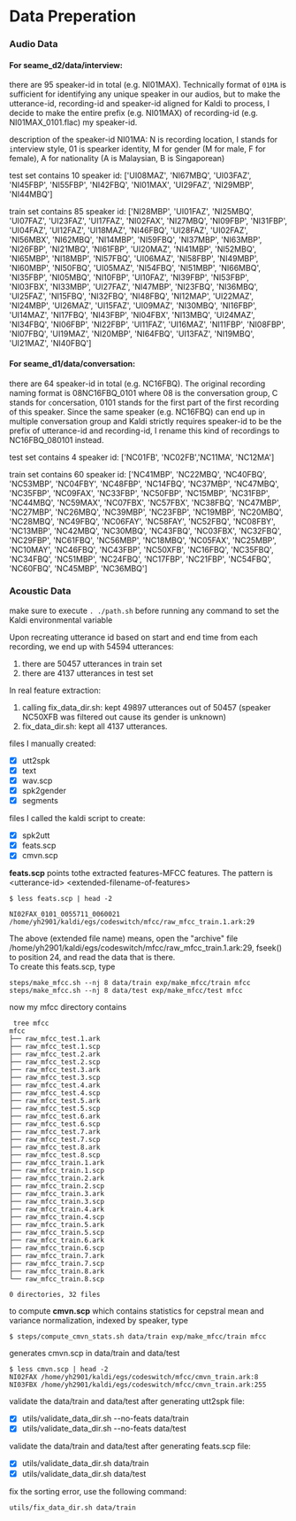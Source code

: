 # Data Preperation

### Audio Data  
#### For seame_d2/data/interview:    
there are 95 speaker-id in total (e.g. NI01MAX). Technically format of `01MA` is sufficient for identifying any unique speaker in our audios, but to make the utterance-id, recording-id and speaker-id aligned for Kaldi to process, I decide to make the entire prefix (e.g. NI01MAX) of recording-id (e.g. NI01MAX_0101.flac) my speaker-id.   

description of the speaker-id NI01MA: N is recording location, I stands for `i`nterview style, 01 is spearker identity, M for gender (M for male, F for female), A for nationality (A is Malaysian, B is Singaporean)     

test set contains 10 speaker id: ['UI08MAZ', 'NI67MBQ', 'UI03FAZ', 'NI45FBP', 'NI55FBP', 'NI42FBQ', 'NI01MAX', 'UI29FAZ', 'NI29MBP', 'NI44MBQ'] 

train set contains 85 speaker id: ['NI28MBP', 'UI01FAZ', 'NI25MBQ', 'UI07FAZ', 'UI23FAZ', 'UI17FAZ', 'NI02FAX', 'NI27MBQ', 'NI09FBP', 'NI31FBP', 'UI04FAZ', 'UI12FAZ', 'UI18MAZ', 'NI46FBQ', 'UI28FAZ', 'UI02FAZ', 'NI56MBX', 'NI62MBQ', 'NI14MBP', 'NI59FBQ', 'NI37MBP', 'NI63MBP', 'NI26FBP', 'NI21MBQ', 'NI61FBP', 'UI20MAZ', 'NI41MBP', 'NI52MBQ', 'NI65MBP', 'NI18MBP', 'NI57FBQ', 'UI06MAZ', 'NI58FBP', 'NI49MBP', 'NI60MBP', 'NI50FBQ', 'UI05MAZ', 'NI54FBQ', 'NI51MBP', 'NI66MBQ', 'NI35FBP', 'NI05MBQ', 'NI10FBP', 'UI10FAZ', 'NI39FBP', 'NI53FBP', 'NI03FBX', 'NI33MBP', 'UI27FAZ', 'NI47MBP', 'NI23FBQ', 'NI36MBQ', 'UI25FAZ', 'NI15FBQ', 'NI32FBQ', 'NI48FBQ', 'NI12MAP', 'UI22MAZ', 'NI24MBP', 'UI26MAZ', 'UI15FAZ', 'UI09MAZ', 'NI30MBQ', 'NI16FBP', 'UI14MAZ', 'NI17FBQ', 'NI43FBP', 'NI04FBX', 'NI13MBQ', 'UI24MAZ', 'NI34FBQ', 'NI06FBP', 'NI22FBP', 'UI11FAZ', 'UI16MAZ', 'NI11FBP', 'NI08FBP', 'NI07FBQ', 'UI19MAZ', 'NI20MBP', 'NI64FBQ', 'UI13FAZ', 'NI19MBQ', 'UI21MAZ', 'NI40FBQ']

#### For seame_d1/data/conversation:  
there are 64 speaker-id in total (e.g. NC16FBQ). The original recording naming format is 08NC16FBQ_0101 where 08 is the conversation group, C stands for `c`oncersation, 0101 stands for the first part of the first recording of this speaker. Since the same speaker (e.g. NC16FBQ) can end up in multiple conversation group and Kaldi strictly requires speaker-id to be the prefix of utterance-id and recording-id, I rename this kind of recordings to NC16FBQ_080101 instead. 

test set contains 4 speaker id: ['NC01FB', 'NC02FB','NC11MA', 'NC12MA']

train set contains 60 speaker id: ['NC41MBP', 'NC22MBQ', 'NC40FBQ', 'NC53MBP', 'NC04FBY', 'NC48FBP', 'NC14FBQ', 'NC37MBP', 'NC47MBQ', 'NC35FBP', 'NC09FAX', 'NC33FBP', 'NC50FBP', 'NC15MBP', 'NC31FBP', 'NC44MBQ', 'NC59MAX', 'NC07FBX', 'NC57FBX', 'NC38FBQ', 'NC47MBP', 'NC27MBP', 'NC26MBQ', 'NC39MBP', 'NC23FBP', 'NC19MBP', 'NC20MBQ', 'NC28MBQ', 'NC49FBQ', 'NC06FAY', 'NC58FAY', 'NC52FBQ', 'NC08FBY', 'NC13MBP', 'NC42MBQ', 'NC30MBQ', 'NC43FBQ', 'NC03FBX', 'NC32FBQ', 'NC29FBP', 'NC61FBQ', 'NC56MBP', 'NC18MBQ', 'NC05FAX', 'NC25MBP', 'NC10MAY', 'NC46FBQ', 'NC43FBP', 'NC50XFB', 'NC16FBQ', 'NC35FBQ', 'NC34FBQ', 'NC51MBP', 'NC24FBQ', 'NC17FBP', 'NC21FBP', 'NC54FBQ', 'NC60FBQ', 'NC45MBP', 'NC36MBQ']



### Acoustic Data
make sure to execute `. ./path.sh` before running any command to set the Kaldi environmental variable 

Upon recreating utterance id based on start and end time from each recording, we end up with 54594 utterances:
1. there are 50457 utterances in train set  
2. there are 4137 utterances in test set    

In real feature extraction:  
1. calling fix_data_dir.sh: kept 49897 utterances out of 50457 (speaker NC50XFB was filtered out cause its gender is unknown) 
2. fix_data_dir.sh: kept all 4137 utterances.

files I manually created:   
- [x] utt2spk  
- [x] text   
- [x] wav.scp  
- [x] spk2gender
- [x] segments   

files I called the kaldi script to create:
- [x] spk2utt
- [x] feats.scp  
- [x] cmvn.scp  

**feats.scp** points tothe extracted features-MFCC features. The pattern is \<utterance-id> \<extended-filename-of-features> 
```
$ less feats.scp | head -2

NI02FAX_0101_0055711_0060021 /home/yh2901/kaldi/egs/codeswitch/mfcc/raw_mfcc_train.1.ark:29
```
The above (extended file name) means, open the "archive" file /home/yh2901/kaldi/egs/codeswitch/mfcc/raw_mfcc_train.1.ark:29, fseek() to position 24, and read the data that is there.   
To create this feats.scp, type 
```
steps/make_mfcc.sh --nj 8 data/train exp/make_mfcc/train mfcc
steps/make_mfcc.sh --nj 8 data/test exp/make_mfcc/test mfcc
```
now my mfcc directory contains 
```
 tree mfcc
mfcc
├── raw_mfcc_test.1.ark
├── raw_mfcc_test.1.scp
├── raw_mfcc_test.2.ark
├── raw_mfcc_test.2.scp
├── raw_mfcc_test.3.ark
├── raw_mfcc_test.3.scp
├── raw_mfcc_test.4.ark
├── raw_mfcc_test.4.scp
├── raw_mfcc_test.5.ark
├── raw_mfcc_test.5.scp
├── raw_mfcc_test.6.ark
├── raw_mfcc_test.6.scp
├── raw_mfcc_test.7.ark
├── raw_mfcc_test.7.scp
├── raw_mfcc_test.8.ark
├── raw_mfcc_test.8.scp
├── raw_mfcc_train.1.ark
├── raw_mfcc_train.1.scp
├── raw_mfcc_train.2.ark
├── raw_mfcc_train.2.scp
├── raw_mfcc_train.3.ark
├── raw_mfcc_train.3.scp
├── raw_mfcc_train.4.ark
├── raw_mfcc_train.4.scp
├── raw_mfcc_train.5.ark
├── raw_mfcc_train.5.scp
├── raw_mfcc_train.6.ark
├── raw_mfcc_train.6.scp
├── raw_mfcc_train.7.ark
├── raw_mfcc_train.7.scp
├── raw_mfcc_train.8.ark
└── raw_mfcc_train.8.scp

0 directories, 32 files
```

to compute **cmvn.scp** which contains statistics for cepstral mean and variance normalization, indexed by speaker, type
```
$ steps/compute_cmvn_stats.sh data/train exp/make_mfcc/train mfcc
```
generates cmvn.scp in data/train and data/test
```
$ less cmvn.scp | head -2
NI02FAX /home/yh2901/kaldi/egs/codeswitch/mfcc/cmvn_train.ark:8
NI03FBX /home/yh2901/kaldi/egs/codeswitch/mfcc/cmvn_train.ark:255
```

validate the data/train and data/test after generating utt2spk file:
- [x] utils/validate_data_dir.sh --no-feats data/train 
- [x] utils/validate_data_dir.sh --no-feats data/test 

validate the data/train and data/test after generating feats.scp file:
- [x] utils/validate_data_dir.sh data/train 
- [x] utils/validate_data_dir.sh data/test 

fix the sorting error, use the following command:
```
utils/fix_data_dir.sh data/train 
```
